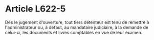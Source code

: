 # Article L622-5

Dès le jugement d'ouverture, tout tiers détenteur est tenu de remettre à l'administrateur ou, à défaut, au mandataire judiciaire, à la demande de celui-ci, les documents et livres comptables en vue de leur examen.

